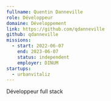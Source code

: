 ```yaml
---
fullname: Quentin Danneville
role: Développeur
domaine: Développement
link: https://github.com/qdanneville
github: qdanneville
missions:
  - start: 2022-06-07
    end: 2023-06-07
    status: independent
    employer: DINUM
startups:
  - urbanvitaliz
---
```


Développeur full stack
